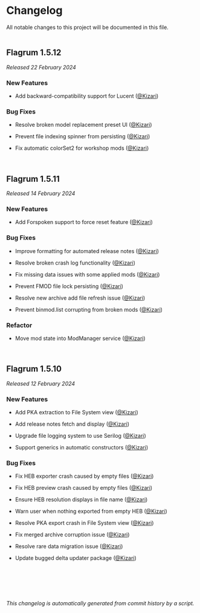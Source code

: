 # Changelog

All notable changes to this project will be documented in this file.  
&nbsp;

## Flagrum 1.5.12

_Released 22 February 2024_


### New Features

- Add backward-compatibility support for Lucent ([@Kizari](https://github.com/Kizari))


### Bug Fixes

- Resolve broken model replacement preset UI ([@Kizari](https://github.com/Kizari))

- Prevent file indexing spinner from persisting ([@Kizari](https://github.com/Kizari))

- Fix automatic colorSet2 for workshop mods ([@Kizari](https://github.com/Kizari))


&nbsp;
## Flagrum 1.5.11

_Released 14 February 2024_


### New Features

- Add Forspoken support to force reset feature ([@Kizari](https://github.com/Kizari))


### Bug Fixes

- Improve formatting for automated release notes ([@Kizari](https://github.com/Kizari))

- Resolve broken crash log functionality ([@Kizari](https://github.com/Kizari))

- Fix missing data issues with some applied mods ([@Kizari](https://github.com/Kizari))

- Prevent FMOD file lock persisting ([@Kizari](https://github.com/Kizari))

- Resolve new archive add file refresh issue ([@Kizari](https://github.com/Kizari))

- Prevent binmod.list corrupting from broken mods ([@Kizari](https://github.com/Kizari))


### Refactor

- Move mod state into ModManager service ([@Kizari](https://github.com/Kizari))


&nbsp;
## Flagrum 1.5.10

_Released 12 February 2024_


### New Features

- Add PKA extraction to File System view ([@Kizari](https://github.com/Kizari))

- Add release notes fetch and display ([@Kizari](https://github.com/Kizari))

- Upgrade file logging system to use Serilog ([@Kizari](https://github.com/Kizari))

- Support generics in automatic constructors ([@Kizari](https://github.com/Kizari))


### Bug Fixes

- Fix HEB exporter crash caused by empty files ([@Kizari](https://github.com/Kizari))

- Fix HEB preview crash caused by empty files ([@Kizari](https://github.com/Kizari))

- Ensure HEB resolution displays in file name ([@Kizari](https://github.com/Kizari))

- Warn user when nothing exported from empty HEB ([@Kizari](https://github.com/Kizari))

- Resolve PKA export crash in File System view ([@Kizari](https://github.com/Kizari))

- Fix merged archive corruption issue ([@Kizari](https://github.com/Kizari))

- Resolve rare data migration issue ([@Kizari](https://github.com/Kizari))

- Update bugged delta updater package ([@Kizari](https://github.com/Kizari))


&nbsp;

&nbsp;
---
*This changelog is automatically generated from commit history by a script.*
